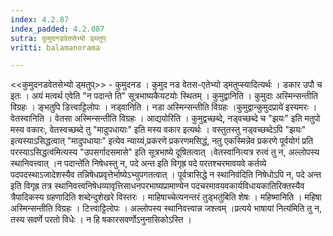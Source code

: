 ```yaml
---
index: 4.2.87
index_padded: 4.2.087
sutra: कुमुदनडवेतसेभ्यो ड्मतुप्‌
vritti: balamanorama

---
```

<<कुमुदनडवेतसेभ्यो ड्मतुप्>> - कुमुदनड । कुमुद नड वेतस-एतेभ्यो ड्मतुप्स्यादित्यर्थः । डकार उपौ च इतः । अयं मत्वर्थ एवेति "न पदान्ते ति" सूत्रभाष्यकैयटयोः स्थितम् । कुमुद्वानिति । कुमुदाः अस्मिन्सन्तीति विग्रहः । ङ्भतुपि डित्त्वाट्टिलोपः । नड्वानिति । नडा अस्मिन्सन्तीति विग्रहः ।कुमुद्वान्कुमुदप्राये॑ इस्यमरः । वेतस्वानिति । वेतसा अस्मिन्सन्तीति विग्रहः । आद्ययोरिति । कुमुद्वच्छब्दे, नड्वच्छब्दे च "झयः" इति मतुपो मस्य वकारः, वेतस्वच्छब्दे तु "मादुपधायाः" इति मस्य वकार इत्यर्थः । वस्तुतस्तु नड्वच्छब्देऽपि "झयः" इत्यस्याऽसिद्धत्वात् "मादुपधायाः" इत्येव न्याय्यं,प्रकरणे प्रकरणमसिद्धं, नतु एकस्मिन्नेव प्रकरणे पूर्वयोगं प्रति परस्याऽसिद्धत्व॑मित्यस्य "उपसर्गादसमासे" इति सूत्रभाष्ये दूषितत्वात् ।वेतस्वा॑नित्यत्र रुत्वं तु न, अल्लोपस्य स्थानिवत्त्वात् ।न पदान्ते॑ति निषेधस्तु न, पदे अन्त इति विगृह्र पदे परतश्चरमावयवे कर्तव्ये पदपदस्थाऽजादेशस्यैव तन्निषेधप्रवृत्तेर्भाष्येऽभ्युपगतत्वात् । पूर्वत्रासिद्धे न स्थानिव॑दिति निषेधोऽपि न, पदे अन्त इति विगृह्र तत्र स्थानिवत्त्वनिषेधव्यावृत्तिसाधनपरभाष्यप्रामाण्येन पदचरमावयवकार्यविधायकातिरिक्तस्यैव त्रैपादिकस्य ग्रहणादिति शब्देन्दुशेखरे विस्तरः । माहिषाच्चेत्यनन्तरं तुड्भतु॑बिति शेषः । महिष्मानिति । महिषा अस्मिन्सन्तीति विग्रहः । टित्त्वाट्टिलोपः । अल्लोपस्य स्थानिवत्त्वान्न जश्त्वम् ।प्रत्यये भाषायां नित्य॑मिति तु न, तस्य सवर्णे परतो विधेः । न हि षकारसवर्णोऽनुनासिकोऽस्ति ।